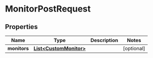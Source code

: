 
# MonitorPostRequest

## Properties
Name | Type | Description | Notes
------------ | ------------- | ------------- | -------------
**monitors** | [**List&lt;CustomMonitor&gt;**](CustomMonitor.md) |  |  [optional]




